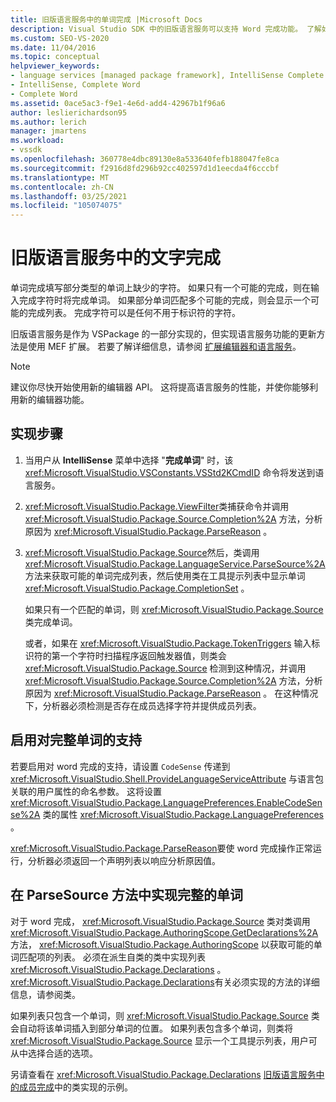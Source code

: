 ```yaml
---
title: 旧版语言服务中的单词完成 |Microsoft Docs
description: Visual Studio SDK 中的旧版语言服务可以支持 Word 完成功能。 了解如何在 VSPackage 中实现旧版语言服务。
ms.custom: SEO-VS-2020
ms.date: 11/04/2016
ms.topic: conceptual
helpviewer_keywords:
- language services [managed package framework], IntelliSense Complete Word
- IntelliSense, Complete Word
- Complete Word
ms.assetid: 0ace5ac3-f9e1-4e6d-add4-42967b1f96a6
author: leslierichardson95
ms.author: lerich
manager: jmartens
ms.workload:
- vssdk
ms.openlocfilehash: 360778e4dbc89130e8a533640fefb188047fe8ca
ms.sourcegitcommit: f2916d8fd296b92cc402597d1d1eecda4f6cccbf
ms.translationtype: MT
ms.contentlocale: zh-CN
ms.lasthandoff: 03/25/2021
ms.locfileid: "105074075"
---
```

# <a name="word-completion-in-a-legacy-language-service"></a>旧版语言服务中的文字完成
单词完成填写部分类型的单词上缺少的字符。 如果只有一个可能的完成，则在输入完成字符时将完成单词。 如果部分单词匹配多个可能的完成，则会显示一个可能的完成列表。 完成字符可以是任何不用于标识符的字符。

 旧版语言服务是作为 VSPackage 的一部分实现的，但实现语言服务功能的更新方法是使用 MEF 扩展。 若要了解详细信息，请参阅 [扩展编辑器和语言服务](../../extensibility/extending-the-editor-and-language-services.md)。

> [!NOTE]
> 建议你尽快开始使用新的编辑器 API。 这将提高语言服务的性能，并使你能够利用新的编辑器功能。

## <a name="implementation-steps"></a>实现步骤

1. 当用户从 **IntelliSense** 菜单中选择 "**完成单词**" 时，该 <xref:Microsoft.VisualStudio.VSConstants.VSStd2KCmdID> 命令将发送到语言服务。

2. <xref:Microsoft.VisualStudio.Package.ViewFilter>类捕获命令并调用 <xref:Microsoft.VisualStudio.Package.Source.Completion%2A> 方法，分析原因为 <xref:Microsoft.VisualStudio.Package.ParseReason> 。

3. <xref:Microsoft.VisualStudio.Package.Source>然后，类调用 <xref:Microsoft.VisualStudio.Package.LanguageService.ParseSource%2A> 方法来获取可能的单词完成列表，然后使用类在工具提示列表中显示单词 <xref:Microsoft.VisualStudio.Package.CompletionSet> 。

    如果只有一个匹配的单词，则 <xref:Microsoft.VisualStudio.Package.Source> 类完成单词。

   或者，如果在 <xref:Microsoft.VisualStudio.Package.TokenTriggers> 输入标识符的第一个字符时扫描程序返回触发器值，则类会 <xref:Microsoft.VisualStudio.Package.Source> 检测到这种情况，并调用 <xref:Microsoft.VisualStudio.Package.Source.Completion%2A> 方法，分析原因为 <xref:Microsoft.VisualStudio.Package.ParseReason> 。 在这种情况下，分析器必须检测是否存在成员选择字符并提供成员列表。

## <a name="enabling-support-for-the-complete-word"></a>启用对完整单词的支持
 若要启用对 word 完成的支持，请设置 `CodeSense` 传递到 <xref:Microsoft.VisualStudio.Shell.ProvideLanguageServiceAttribute> 与语言包关联的用户属性的命名参数。 这将设置 <xref:Microsoft.VisualStudio.Package.LanguagePreferences.EnableCodeSense%2A> 类的属性 <xref:Microsoft.VisualStudio.Package.LanguagePreferences> 。

 <xref:Microsoft.VisualStudio.Package.ParseReason>要使 word 完成操作正常运行，分析器必须返回一个声明列表以响应分析原因值。

## <a name="implementing-complete-word-in-the-parsesource-method"></a>在 ParseSource 方法中实现完整的单词
 对于 word 完成， <xref:Microsoft.VisualStudio.Package.Source> 类对类调用 <xref:Microsoft.VisualStudio.Package.AuthoringScope.GetDeclarations%2A> 方法， <xref:Microsoft.VisualStudio.Package.AuthoringScope> 以获取可能的单词匹配项的列表。 必须在派生自类的类中实现列表 <xref:Microsoft.VisualStudio.Package.Declarations> 。 <xref:Microsoft.VisualStudio.Package.Declarations>有关必须实现的方法的详细信息，请参阅类。

 如果列表只包含一个单词，则 <xref:Microsoft.VisualStudio.Package.Source> 类会自动将该单词插入到部分单词的位置。 如果列表包含多个单词，则类将 <xref:Microsoft.VisualStudio.Package.Source> 显示一个工具提示列表，用户可从中选择合适的选项。

 另请查看在 <xref:Microsoft.VisualStudio.Package.Declarations> [旧版语言服务中的成员完成](../../extensibility/internals/member-completion-in-a-legacy-language-service.md)中的类实现的示例。
